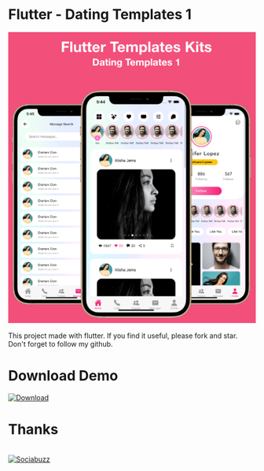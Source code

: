 # Flutter - Dating Templates 1
<a href="https://github.com/Setiawan007/"><img src="https://raw.githubusercontent.com/Setiawan007/Dating-Templates-1/main/date1.png" alt="images-1" border="0"></a>

This project made with flutter. If you find it useful, please fork and star. Don't forget to follow my github.
# Download Demo
<a href="https://github.com/Setiawan007/Dating-Templates-1/raw/main/date1.apk" target="_blank"><img src="https://upload.wikimedia.org/wikipedia/commons/7/79/Download_link.png" width="142" alt="Download"></a>
# Thanks
<br>
<a href="https://sociabuzz.com/setiawan007/support" target="_blank"><img src="https://img.shields.io/badge/Buy_Me_A_Coffee-FFDD00?style=for-the-badge&logo=buy-me-a-coffee&logoColor=black" height="32px" alt="Sociabuzz"></a>
